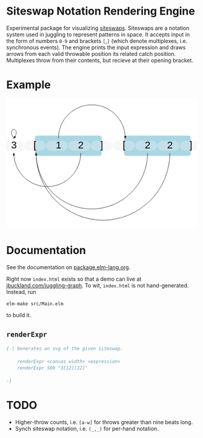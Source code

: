 # Siteswap Notation Rendering Engine 

Experimental package for visualizing
[siteswaps](https://en.wikipedia.org/wiki/Siteswap).  Siteswaps are a notation
system used in juggling to represent patterns in space.  It accepts input in the
form of numbers `0-9` and brackets `[`,`]` (which denote multiplexes, i.e.
synchronous events). The engine prints the input expression and draws arrows
from each valid throwable position its related catch position. Multiplexes throw
from their contents, but recieve at their opening bracket.

# Example
![Example](example.png)

# Documentation
See the documentation on
[package.elm-lang.org](http://package.elm-lang.org/packages/ambuc/juggling-graph/latest).

Right now `index.html` exists so that a demo can live at
[jbuckland.com/juggling-graph](http://jbuckland.com/juggling-graph/). To wit,
`index.html` is not hand-generated. Instead, run 

    elm-make src/Main.elm 

to build it.

## `renderExpr`

```elm
{-| Generates an svg of the given siteswap.

    renderExpr <canvas width> <expression>
    renderExpr 500 "3[12][22]"

-}
```

# TODO
 - Higher-throw counts, i.e. `[a-w]` for throws greater than nine beats long.
 - Synch siteswap notation, i.e. `(_,_)` for per-hand notation.

